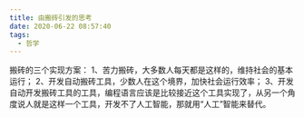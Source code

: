 ```yaml
---
title: 由搬砖引发的思考
date: 2020-06-22 08:57:40
tags:
  - 哲学
---
```



搬砖的三个实现方案：
1、苦力搬砖，大多数人每天都是这样的，维持社会的基本运行；
2、开发自动搬砖工具，少数人在这个境界，加快社会运行效率；
3、开发自动开发搬砖工具的工具，编程语言应该是比较接近这个工具实现了，从另一个角度说人就是这样一个工具，开发不了人工智能，那就用“人工”智能来替代。
